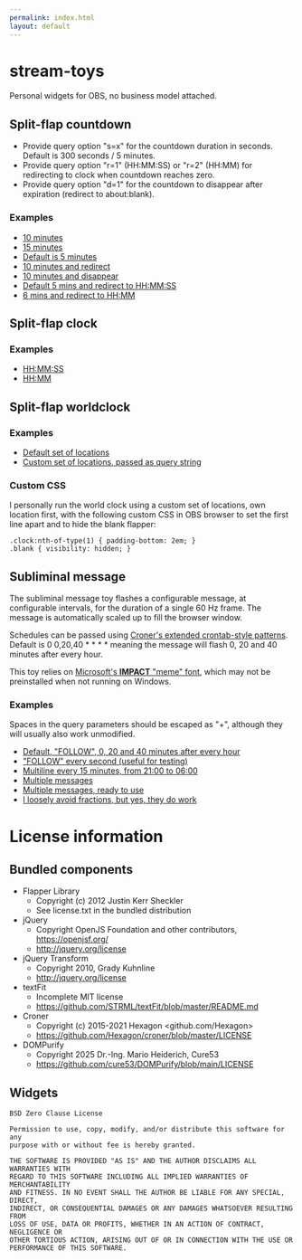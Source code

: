 ```yaml
---
permalink: index.html
layout: default
---
```

# stream-toys

Personal widgets for OBS, no business model attached.

## Split-flap countdown

* Provide query option "s=x" for the countdown duration in seconds. Default is 300 seconds / 5 minutes.
* Provide query option "r=1" (HH:MM:SS) or "r=2" (HH:MM) for redirecting to clock when countdown reaches zero.
* Provide query option "d=1" for the countdown to disappear after expiration (redirect to about:blank).

### Examples

* [10 minutes](countdown.html?s=600)
* [15 minutes](countdown.html?s=900)
* [Default is 5 minutes](countdown.html)
* [10 minutes and redirect](countdown.html?s=600&r=1)
* [10 minutes and disappear](countdown.html?s=600&d=1)
* [Default 5 mins and redirect to HH:MM:SS](countdown.html?r=1)
* [6 mins and redirect to HH:MM](countdown.html?s=360&r=2)

## Split-flap clock

### Examples

* [HH:MM:SS](clock-seconds.html)
* [HH:MM](clock-minutes.html)

## Split-flap worldclock

### Examples
* [Default set of locations](clock-world.html)
* [Custom set of locations, passed as query string](clock-world.html?FRA=Europe/Berlin&NYC=America/New_York&MEL=Australia/Melbourne)

### Custom CSS

I personally run the world clock using a custom set of locations, own location first, with the following custom CSS in OBS browser to set the first line apart and to hide the blank flapper:

```
.clock:nth-of-type(1) { padding-bottom: 2em; }
.blank { visibility: hidden; }
```

## Subliminal message

The subliminal message toy flashes a configurable message, at configurable intervals, for the duration of a single 60 Hz frame. The message is automatically scaled up to fill the browser window.

Schedules can be passed using [Croner's extended crontab-style patterns](https://croner.56k.guru/usage/pattern/). Default is 0 0,20,40 * * * * meaning the message will flash 0, 20 and 40 minutes after every hour.

This toy relies on [Microsoft's **IMPACT** "meme" font](https://www.fosshub.com/MS-TrueType-Core-Fonts.html), which may not be preinstalled when not running on Windows.

### Examples

Spaces in the query parameters should be escaped as "+", although they will usually also work unmodified.

* [Default, "FOLLOW", 0, 20 and 40 minutes after every hour](subliminal.html)
* ["FOLLOW" every second (useful for testing)](subliminal.html?s=*+*+*+*+*+*)
* [Multiline every 15 minutes, from 21:00 to 06:00](subliminal.html?s=0+0,15,30,45+21-23,0-5+*+*+*&m=STAY<br>AWAKE)
* [Multiple messages](subliminal.html?s=*+*+*+*+*+*&m=ONE&m=TWO&m=THREE&m=SUBSCRIBE+NOW)
* [Multiple messages, ready to use](subliminal.html?m=FOLLOW&m=SUBSCRIBE&m=DONATE)
* [I loosely avoid fractions, but yes, they do work](subliminal.html?s=*/2+*/1+0-23/1+*+*+*)

# License information

## Bundled components

* Flapper Library
  * Copyright (c) 2012 Justin Kerr Sheckler
  * See license.txt in the bundled distribution
* jQuery
  * Copyright OpenJS Foundation and other contributors, https://openjsf.org/
  * http://jquery.org/license
* jQuery Transform
  * Copyright 2010, Grady Kuhnline
  * http://jquery.org/license
* textFit
  * Incomplete MIT license
  * https://github.com/STRML/textFit/blob/master/README.md
* Croner
  * Copyright (c) 2015-2021 Hexagon <github.com/Hexagon>
  * https://github.com/Hexagon/croner/blob/master/LICENSE
* DOMPurify
  * Copyright 2025 Dr.-Ing. Mario Heiderich, Cure53
  * https://github.com/cure53/DOMPurify/blob/main/LICENSE

## Widgets

```
BSD Zero Clause License

Permission to use, copy, modify, and/or distribute this software for any
purpose with or without fee is hereby granted.

THE SOFTWARE IS PROVIDED "AS IS" AND THE AUTHOR DISCLAIMS ALL WARRANTIES WITH
REGARD TO THIS SOFTWARE INCLUDING ALL IMPLIED WARRANTIES OF MERCHANTABILITY
AND FITNESS. IN NO EVENT SHALL THE AUTHOR BE LIABLE FOR ANY SPECIAL, DIRECT,
INDIRECT, OR CONSEQUENTIAL DAMAGES OR ANY DAMAGES WHATSOEVER RESULTING FROM
LOSS OF USE, DATA OR PROFITS, WHETHER IN AN ACTION OF CONTRACT, NEGLIGENCE OR
OTHER TORTIOUS ACTION, ARISING OUT OF OR IN CONNECTION WITH THE USE OR
PERFORMANCE OF THIS SOFTWARE.
```
